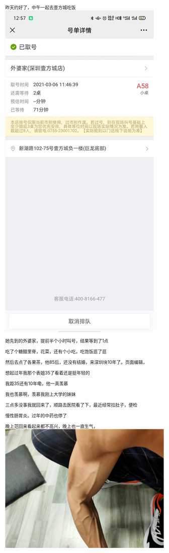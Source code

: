 昨天约好了，中午一起去壹方城吃饭
![](../img/6904315-9c303f39a278820b.jpg)


她先到的外婆家，提前半个小时叫号，结果等到了1点

吃了个糖醋里脊，花菜，还有个小吃，吃饱饭逛了逛

然后去点了各果茶，他85后，还没有结婚，来深圳块10年了。页面编辑，

想起过年我那个表姐35了看着还是挺年轻的

我距35还有10年嘞，他一真羡慕

我也羡慕啊，羡慕我刚上大学的妹妹


三点多没事我就回来了，顺路去医院看了下，最近经常拉肚子，便检

慢性肠胃炎。过年的中药也停了

晚上范回来看起来都不高兴，晚上也一直生气，
![](../img/6904315-6edb986866e9e529.jpg)
